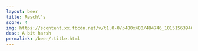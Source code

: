 ```yaml
---
layout: beer
title: Resch\'s
score: 4
img: https://scontent.xx.fbcdn.net/v/t1.0-0/p480x480/484746_10151563946993745_129350151_n.jpg?oh=dac53393b40cdae017b30bb94cfd9b57&oe=5874C3DC
desc: A bit harsh
permalink: /beer/:title.html
---
```

